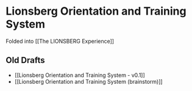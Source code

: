# Lionsberg Orientation and Training System

Folded into [[The LIONSBERG Experience]]  

## Old Drafts

- [[Lionsberg Orientation and Training System - v0.1]]  
- [[Lionsberg Orientation and Training System (brainstorm)]] 
